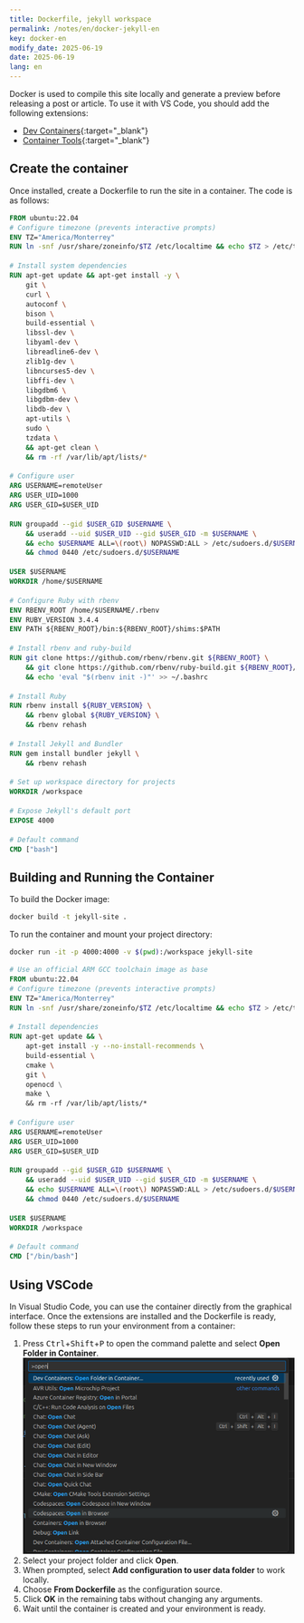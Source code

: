 ```yaml
---
title: Dockerfile, jekyll workspace
permalink: /notes/en/docker-jekyll-en
key: docker-en
modify_date: 2025-06-19
date: 2025-06-19  
lang: en 
---
```


Docker is used to compile this site locally and generate a preview before releasing a post or article.
To use it with VS Code, you should add the following extensions:
- [Dev Containers](https://marketplace.visualstudio.com/items?itemName=ms-vscode-remote.remote-containers){:target="_blank"}   
- [Container Tools](https://marketplace.visualstudio.com/items?itemName=ms-azuretools.vscode-containers){:target="_blank"}
## Create the container 
Once installed, create a Dockerfile to run the site in a container.
The code is as follows:

```dockerfile
FROM ubuntu:22.04
# Configure timezone (prevents interactive prompts)
ENV TZ="America/Monterrey"
RUN ln -snf /usr/share/zoneinfo/$TZ /etc/localtime && echo $TZ > /etc/timezone

# Install system dependencies
RUN apt-get update && apt-get install -y \
    git \
    curl \
    autoconf \
    bison \
    build-essential \
    libssl-dev \
    libyaml-dev \
    libreadline6-dev \
    zlib1g-dev \
    libncurses5-dev \
    libffi-dev \
    libgdbm6 \
    libgdbm-dev \
    libdb-dev \
    apt-utils \
    sudo \
    tzdata \
    && apt-get clean \
    && rm -rf /var/lib/apt/lists/*

# Configure user
ARG USERNAME=remoteUser
ARG USER_UID=1000
ARG USER_GID=$USER_UID

RUN groupadd --gid $USER_GID $USERNAME \
    && useradd --uid $USER_UID --gid $USER_GID -m $USERNAME \
    && echo $USERNAME ALL=\(root\) NOPASSWD:ALL > /etc/sudoers.d/$USERNAME \
    && chmod 0440 /etc/sudoers.d/$USERNAME

USER $USERNAME
WORKDIR /home/$USERNAME

# Configure Ruby with rbenv
ENV RBENV_ROOT /home/$USERNAME/.rbenv
ENV RUBY_VERSION 3.4.4
ENV PATH ${RBENV_ROOT}/bin:${RBENV_ROOT}/shims:$PATH

# Install rbenv and ruby-build
RUN git clone https://github.com/rbenv/rbenv.git ${RBENV_ROOT} \
    && git clone https://github.com/rbenv/ruby-build.git ${RBENV_ROOT}/plugins/ruby-build \
    && echo 'eval "$(rbenv init -)"' >> ~/.bashrc

# Install Ruby
RUN rbenv install ${RUBY_VERSION} \
    && rbenv global ${RUBY_VERSION} \
    && rbenv rehash

# Install Jekyll and Bundler
RUN gem install bundler jekyll \
    && rbenv rehash

# Set up workspace directory for projects
WORKDIR /workspace

# Expose Jekyll's default port
EXPOSE 4000

# Default command
CMD ["bash"]
```

## Building and Running the Container

To build the Docker image:

```sh
docker build -t jekyll-site .
```

To run the container and mount your project directory:

```sh
docker run -it -p 4000:4000 -v $(pwd):/workspace jekyll-site
```

```dockerfile
# Use an official ARM GCC toolchain image as base
FROM ubuntu:22.04
# Configure timezone (prevents interactive prompts)
ENV TZ="America/Monterrey"
RUN ln -snf /usr/share/zoneinfo/$TZ /etc/localtime && echo $TZ > /etc/timezone

# Install dependencies
RUN apt-get update && \
    apt-get install -y --no-install-recommends \
    build-essential \
    cmake \
    git \            
    openocd \
    make \    
    && rm -rf /var/lib/apt/lists/*

# Configure user
ARG USERNAME=remoteUser
ARG USER_UID=1000
ARG USER_GID=$USER_UID

RUN groupadd --gid $USER_GID $USERNAME \
    && useradd --uid $USER_UID --gid $USER_GID -m $USERNAME \
    && echo $USERNAME ALL=\(root\) NOPASSWD:ALL > /etc/sudoers.d/$USERNAME \
    && chmod 0440 /etc/sudoers.d/$USERNAME

USER $USERNAME
WORKDIR /workspace

# Default command
CMD ["/bin/bash"]

```


## Using VSCode
In Visual Studio Code, you can use the container directly from the graphical interface. Once the extensions are installed and the Dockerfile is ready, follow these steps to run your environment from a container:

1. Press <kbd>Ctrl</kbd>+<kbd>Shift</kbd>+<kbd>P</kbd> to open the command palette and select **Open Folder in Container**.  
   ![Open folder](/assets/images/docker/image01.png)
2. Select your project folder and click **Open**.
3. When prompted, select **Add configuration to user data folder** to work locally.
4. Choose **From Dockerfile** as the configuration source.
5. Click **OK** in the remaining tabs without changing any arguments.
6. Wait until the container is created and your environment is ready.
   
